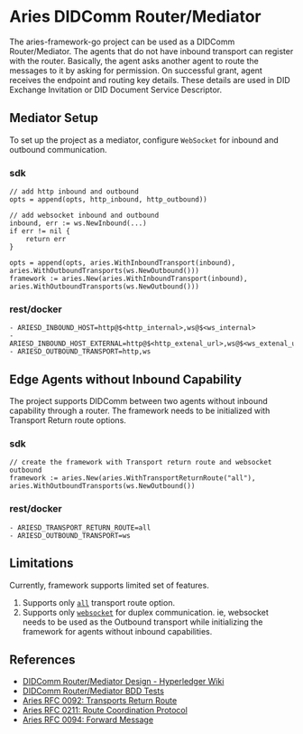 # Aries DIDComm Router/Mediator

The aries-framework-go project can be used as a DIDComm Router/Mediator. The agents that do not 
have inbound transport can register with the router. Basically, the agent asks another agent to 
route the messages to it by asking for permission. On successful grant, agent receives the 
endpoint and routing key details. These details are used in DID Exchange Invitation or DID 
Document Service Descriptor.

## Mediator Setup
To set up the project as a mediator, configure `WebSocket` for inbound and outbound communication.

### sdk
```
// add http inbound and outbound
opts = append(opts, http_inbound, http_outbound))

// add websocket inbound and outbound
inbound, err := ws.NewInbound(...)
if err != nil {
	return err
}

opts = append(opts, aries.WithInboundTransport(inbound), aries.WithOutboundTransports(ws.NewOutbound()))
framework := aries.New(aries.WithInboundTransport(inbound), aries.WithOutboundTransports(ws.NewOutbound()))
```

### rest/docker
```
- ARIESD_INBOUND_HOST=http@$<http_internal>,ws@$<ws_internal>
- ARIESD_INBOUND_HOST_EXTERNAL=http@$<http_extenal_url>,ws@$<ws_extenal_url>
- ARIESD_OUTBOUND_TRANSPORT=http,ws
```

## Edge Agents without Inbound Capability
The project supports DIDComm between two agents without inbound capability through a router. The 
framework needs to be initialized with Transport Return route options.

### sdk
```
// create the framework with Transport return route and websocket outbound
framework := aries.New(aries.WithTransportReturnRoute("all"), aries.WithOutboundTransports(ws.NewOutbound())
```

### rest/docker
```
- ARIESD_TRANSPORT_RETURN_ROUTE=all
- ARIESD_OUTBOUND_TRANSPORT=ws
```

## Limitations
Currently, framework supports limited set of features. 
1. Supports only [`all`](https://github.com/hyperledger/aries-framework-go/blob/226f142f212e3a18d72220387a30bd161dd3b8c4/pkg/framework/aries/framework.go#L147) transport route option.
2. Supports only [`websocket`](https://github.com/hyperledger/aries-framework-go/blob/226f142f212e3a18d72220387a30bd161dd3b8c4/pkg/didcomm/transport/ws/outbound.go#L30) for duplex communication. ie, websocket needs to be used 
as the Outbound transport while initializing the framework for agents without inbound capabilities.

## References
- [DIDComm Router/Mediator Design - Hyperledger Wiki](https://wiki.hyperledger.org/display/ARIES/DIDComm+MediatorRouter)
- [DIDComm Router/Mediator BDD Tests](https://github.com/hyperledger/aries-framework-go/blob/master/test/bdd/features/aries_mediator_e2e_sdk.feature)
- [Aries RFC 0092: Transports Return Route](https://github.com/hyperledger/aries-rfcs/tree/master/features/0092-transport-return-route)
- [Aries RFC 0211: Route Coordination Protocol](https://github.com/hyperledger/aries-rfcs/tree/master/features/0211-route-coordination)
- [Aries RFC 0094: Forward Message](https://github.com/hyperledger/aries-rfcs/blob/master/concepts/0094-cross-domain-messaging/README.md#corerouting10forward)

